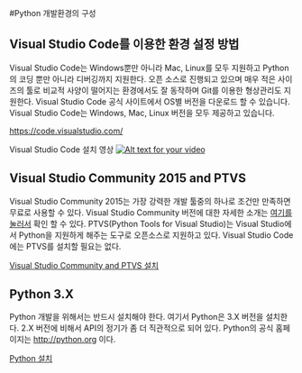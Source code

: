 #Python 개발환경의 구성

## Visual Studio Code를 이용한 환경 설정 방법
Visual Studio Code는 Windows뿐만 아니라 Mac, Linux를 모두 지원하고 Python의 코딩 뿐만 아니라 디버깅까지 지원한다. 
오픈 소스로 진행되고 있으며 매우 적은 사이즈의 툴로 비교적 사양이 떨어지는 환경에서도 잘 동작하며 Git를 이용한 형상관리도 지원한다. 
Visual Studio Code 공식 사이트에서 OS별 버전을 다운로드 할 수 있습니다. 
Visual Studio Code는 Windows, Mac, Linux 버전을 모두 제공하고 있습니다. 

https://code.visualstudio.com/

Visual Studio Code 설치 영상
[![Alt text for your video](http://img.youtube.com/vi/807JdTl910Y/0.jpg)](https://www.youtube.com/watch?v=807JdTl910Y)

## Visual Studio Community 2015 and PTVS
Visual Studio Community 2015는 가장 강력한 개발 툴중의 하나로 조건만 만족하면 무료로 사용할 수 있다. 
Visual Studio Community 버전에 대한 자세한 소개는 [여기를 눌러서](https://www.visualstudio.com/ko-kr/products/visual-studio-community-vs.aspx) 확인 할 수 있다.
PTVS(Python Tools for Visual Studio)는 Visual Studio에서 Python을 지원하게 해주는 도구로 오픈소스로 지원하고 있다. 
 Visual Studio Code에는 PTVS를 설치할 필요는 없다.

[Visual Studio Community and PTVS 설치](https://github.com/KoreaEva/Python/blob/master/1.Python%20development%20tool%20setting/Visual%20Studio%20Community%202015%20and%20PTVS.md)

## Python 3.X
Python 개발을 위해서는 반드시 설치해야 한다. 
여기서 Python은 3.X 버전을 설치한다. 2.X 버전에 비해서 API의 정기가 좀 더 직관적으로 되어 있다. 
Python의 공식 홈페이지는 http://python.org 이다. 

[Python 설치](https://github.com/KoreaEva/Python/blob/master/1.Python%20development%20tool%20setting/Python.md)
